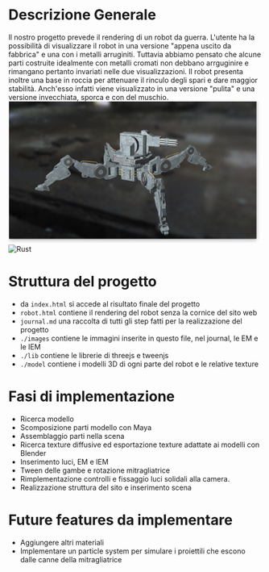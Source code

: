 # Descrizione Generale
Il nostro progetto prevede il rendering di un robot da guerra. L'utente ha la possibilità di visualizzare il robot in una versione "appena uscito da fabbrica" e una con i metalli arruginiti. Tuttavia abbiamo pensato che alcune parti costruite idealmente con metalli cromati non debbano arrguginire e rimangano pertanto invariati nelle due visualizzazioni. Il robot presenta inoltre una base in roccia per attenuare il rinculo degli spari e dare maggior stabilità. Anch'esso infatti viene visualizzato in una versione "pulita" e una versione invecchiata, sporca e con del muschio.
![Military](images/military.png)
![Rust](images/rust.png)

# Struttura del progetto
- da ```index.html``` si accede al risultato finale del progetto
- ```robot.html``` contiene il rendering del robot senza la cornice del sito web
- ```journal.md``` una raccolta di tutti gli step fatti per la realizzazione del progetto
- ```./images``` contiene le immagini inserite in questo file, nel journal, le EM e le IEM
- ```./lib``` contiene le librerie di threejs e tweenjs
- ```./model``` contiene i modelli 3D di ogni parte del robot e le relative texture

# Fasi di implementazione
- Ricerca modello
- Scomposizione parti modello con Maya
- Assemblaggio parti nella scena
- Ricerca texture diffusive ed esportazione texture adattate ai modelli con Blender
- Inserimento luci, EM e IEM
- Tween delle gambe e rotazione mitragliatrice
- Rimplementazione controlli e fissaggio luci solidali alla camera.
- Realizzazione struttura del sito e inserimento scena


# Future features da implementare
- Aggiungere altri materiali
- Implementare un particle system per simulare i proiettili che escono dalle canne della mitragliatrice
